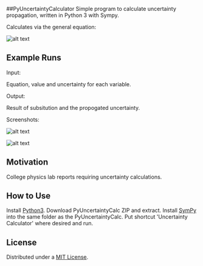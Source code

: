 ##PyUncertaintyCalculator
Simple program to calculate uncertainty propagation, written in Python 3 with Sympy.

Calculates via the general equation:

![alt text](https://github.com/igullickson/PyUncertaintyCalc/blob/master/images/general_formula.svg?raw=true "General formula")

## Example Runs
Input:

Equation, value and uncertainty for each variable.

Output:

Result of subsitution and the propogated uncertainty.

Screenshots:

![alt text](https://github.com/igullickson/PyUncertaintyCalc/blob/master/images/division.PNG?raw=true "Example using division")

![alt text](https://github.com/igullickson/PyUncertaintyCalc/blob/master/images/polynomial.PNG?raw=true "Example using a polynomial")

## Motivation

College physics lab reports requiring uncertainty calculations.

## How to Use
Install [Python3](https://www.python.org/downloads/).
Download PyUncertaintyCalc ZIP and extract.
Install [SymPy](https://github.com/sympy/sympy) into the same folder as the PyUncertaintyCalc.
Put shortcut 'Uncertainty Calculator' where desired and run.

## License

Distributed under a [MIT License](https://opensource.org/licenses/MIT).
